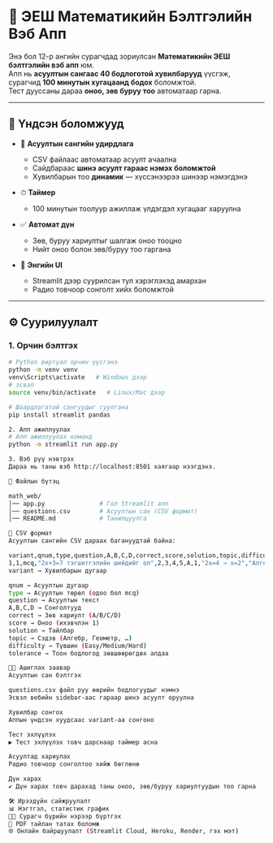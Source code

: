 # 📘 ЭЕШ Математикийн Бэлтгэлийн Вэб Апп

Энэ бол 12-р ангийн сурагчдад зориулсан **Математикийн ЭЕШ бэлтгэлийн вэб апп** юм.  
Апп нь **асуултын сангаас 40 бодлоготой хувилбарууд** үүсгэж, сурагчид **100 минутын хугацаанд бодох** боломжтой.  
Тест дууссаны дараа **оноо, зөв буруу тоо** автоматаар гарна.

---

## 🚀 Үндсэн боломжууд
- 📝 **Асуултын сангийн удирдлага**
  - CSV файлаас автоматаар асуулт ачаална
  - Сайдбараас **шинэ асуулт гараас нэмэх боломжтой**
  - Хувилбарын тоо **динамик** — хүссэнээрээ шинээр нэмэгдэнэ  

- ⏱ **Таймер**
  - 100 минутын тоолуур ажиллаж үлдэгдэл хугацааг харуулна  

- ✅ **Автомат дүн**
  - Зөв, буруу хариултыг шалгаж оноо тооцно
  - Нийт оноо болон зөв/буруу тоо гаргана  

- 🎨 **Энгийн UI**
  - Streamlit дээр суурилсан тул хэрэглэхэд амархан
  - Радио товчоор сонголт хийх боломжтой

---

## ⚙️ Суурилуулалт

### 1. Орчин бэлтгэх
```bash
# Python виртуал орчин үүсгэнэ
python -m venv venv
venv\Scripts\activate   # Windows дээр
# эсвэл
source venv/bin/activate   # Linux/Mac дээр

# Шаардлагатай сангуудыг суулгана
pip install streamlit pandas

2. Апп ажиллуулах
# Апп ажиллуулах команд
python -m streamlit run app.py

3. Вэб рүү нэвтрэх
Дараа нь таны вэб http://localhost:8501 хаягаар нээгдэнэ.

📂 Файлын бүтэц

math_web/
│── app.py               # Гол Streamlit апп
│── questions.csv        # Асуултын сан (CSV формат)
│── README.md            # Танилцуулга

📑 CSV формат
Асуултын сангийн CSV дараах багануудтай байна:

variant,qnum,type,question,A,B,C,D,correct,score,solution,topic,difficulty,tolerance
1,1,mcq,"2x+3=7 тэгшитгэлийн шийдийг ол",2,3,4,5,A,1,"2x=4 → x=2","Алгебр","Medium",""
variant → Хувилбарын дугаар

qnum → Асуултын дугаар
type → Асуултын төрөл (одоо бол mcq)
question → Асуултын текст
A,B,C,D → Сонголтууд
correct → Зөв хариулт (A/B/C/D)
score → Оноо (ихэвчлэн 1)
solution → Тайлбар
topic → Сэдэв (Алгебр, Геометр, …)
difficulty → Түвшин (Easy/Medium/Hard)
tolerance → Тоон бодлогод зөвшөөрөгдөх алдаа

👩‍🏫 Ашиглах заавар
Асуултын сан бэлтгэх

questions.csv файл руу өөрийн бодлогуудыг нэмнэ
Эсвэл вебийн sidebar-аас гараар шинэ асуулт оруулна

Хувилбар сонгох
Аппын үндсэн хуудсаас variant-аа сонгоно

Тест эхлүүлэх
▶️ Тест эхлүүлэх товч дарснаар таймер асна

Асуултад хариулах
Радио товчоор сонголтоо хийж бөглөнө

Дүн харах
✔️ Дүн харах товч дарахад таны оноо, зөв/буруу хариултуудын тоо гарна

🛠 Ирээдүйн сайжруулалт
📊 Нэгтгэл, статистик график
👩‍🎓 Сурагч бүрийн нэрээр бүртгэх
📄 PDF тайлан татах боломж
🌐 Онлайн байршуулалт (Streamlit Cloud, Heroku, Render, гэх мэт)
